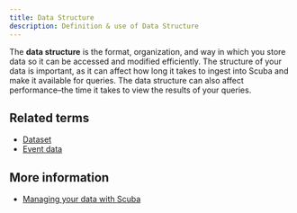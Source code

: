 ```yaml
---
title: Data Structure 
description: Definition & use of Data Structure 
---
```

The **data structure** is the format, organization, and way in which you store data so it can be accessed and modified efficiently. The structure of your data is important, as it can affect how long it takes to ingest into Scuba and make it available for queries. The data structure can also affect performance–the time it takes to view the results of your queries.

## Related terms

- [Dataset](../dataset-table)
- [Event data](../event-data)

## More information

- [Managing your data with Scuba](https://scuba.atlassian.net/wiki/spaces/CSSD/pages/1690763456/Managing+your+data)